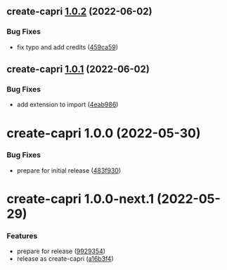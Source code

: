 ## create-capri [1.0.2](https://github.com/capri-js/capri/compare/create-capri@1.0.1...create-capri@1.0.2) (2022-06-02)


### Bug Fixes

* fix typo and add credits ([459ca59](https://github.com/capri-js/capri/commit/459ca59e16c31c8821d0c186b2a018fadca48b07))

## create-capri [1.0.1](https://github.com/capri-js/capri/compare/create-capri@1.0.0...create-capri@1.0.1) (2022-06-02)


### Bug Fixes

* add extension to import ([4eab986](https://github.com/capri-js/capri/commit/4eab986d834691786a880a53d829143cfb69e1a1))

# create-capri 1.0.0 (2022-05-30)


### Bug Fixes

* prepare for initial release ([483f930](https://github.com/capri-js/capri/commit/483f9300986faba9cdd1d47f85b6e7173c11a797))

# create-capri 1.0.0-next.1 (2022-05-29)


### Features

* prepare for release ([9929354](https://github.com/capri-js/capri/commit/9929354de8f7f4b732dfe66fb1ca9e165bc53deb))
* release as create-capri ([a16b3f4](https://github.com/capri-js/capri/commit/a16b3f43c6f05b5edd5d9837926d5a2c7de20366))
